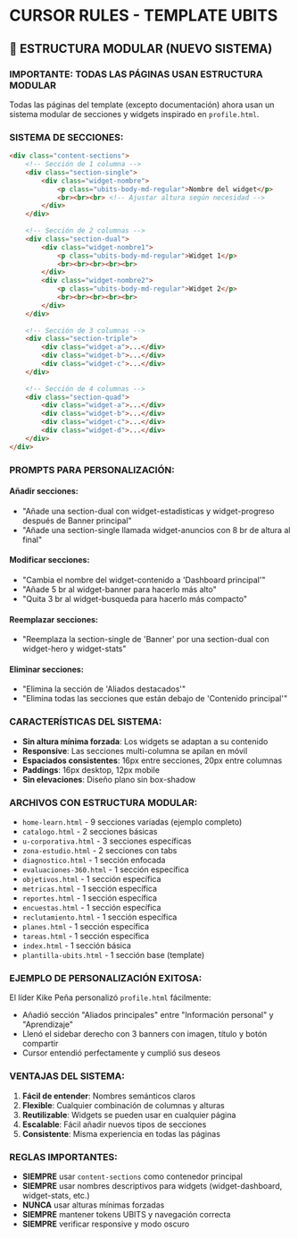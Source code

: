# CURSOR RULES - TEMPLATE UBITS

## 🎯 ESTRUCTURA MODULAR (NUEVO SISTEMA)

### **IMPORTANTE: TODAS LAS PÁGINAS USAN ESTRUCTURA MODULAR**
Todas las páginas del template (excepto documentación) ahora usan un sistema modular de secciones y widgets inspirado en `profile.html`.

### **SISTEMA DE SECCIONES:**
```html
<div class="content-sections">
    <!-- Sección de 1 columna -->
    <div class="section-single">
        <div class="widget-nombre">
            <p class="ubits-body-md-regular">Nombre del widget</p>
            <br><br><br> <!-- Ajustar altura según necesidad -->
        </div>
    </div>
    
    <!-- Sección de 2 columnas -->
    <div class="section-dual">
        <div class="widget-nombre1">
            <p class="ubits-body-md-regular">Widget 1</p>
            <br><br><br><br><br>
        </div>
        <div class="widget-nombre2">
            <p class="ubits-body-md-regular">Widget 2</p>
            <br><br><br><br><br>
        </div>
    </div>
    
    <!-- Sección de 3 columnas -->
    <div class="section-triple">
        <div class="widget-a">...</div>
        <div class="widget-b">...</div>
        <div class="widget-c">...</div>
    </div>
    
    <!-- Sección de 4 columnas -->
    <div class="section-quad">
        <div class="widget-a">...</div>
        <div class="widget-b">...</div>
        <div class="widget-c">...</div>
        <div class="widget-d">...</div>
    </div>
</div>
```

### **PROMPTS PARA PERSONALIZACIÓN:**

#### **Añadir secciones:**
- "Añade una section-dual con widget-estadisticas y widget-progreso después de Banner principal"
- "Añade una section-single llamada widget-anuncios con 8 br de altura al final"

#### **Modificar secciones:**
- "Cambia el nombre del widget-contenido a 'Dashboard principal'"
- "Añade 5 br al widget-banner para hacerlo más alto"
- "Quita 3 br al widget-busqueda para hacerlo más compacto"

#### **Reemplazar secciones:**
- "Reemplaza la section-single de 'Banner' por una section-dual con widget-hero y widget-stats"

#### **Eliminar secciones:**
- "Elimina la sección de 'Aliados destacados'"
- "Elimina todas las secciones que están debajo de 'Contenido principal'"

### **CARACTERÍSTICAS DEL SISTEMA:**
- **Sin altura mínima forzada**: Los widgets se adaptan a su contenido
- **Responsive**: Las secciones multi-columna se apilan en móvil
- **Espaciados consistentes**: 16px entre secciones, 20px entre columnas
- **Paddings**: 16px desktop, 12px mobile
- **Sin elevaciones**: Diseño plano sin box-shadow

### **ARCHIVOS CON ESTRUCTURA MODULAR:**
- `home-learn.html` - 9 secciones variadas (ejemplo completo)
- `catalogo.html` - 2 secciones básicas
- `u-corporativa.html` - 3 secciones específicas
- `zona-estudio.html` - 2 secciones con tabs
- `diagnostico.html` - 1 sección enfocada
- `evaluaciones-360.html` - 1 sección específica
- `objetivos.html` - 1 sección específica
- `metricas.html` - 1 sección específica
- `reportes.html` - 1 sección específica
- `encuestas.html` - 1 sección específica
- `reclutamiento.html` - 1 sección específica
- `planes.html` - 1 sección específica
- `tareas.html` - 1 sección específica
- `index.html` - 1 sección básica
- `plantilla-ubits.html` - 1 sección base (template)

### **EJEMPLO DE PERSONALIZACIÓN EXITOSA:**
El líder Kike Peña personalizó `profile.html` fácilmente:
- Añadió sección "Aliados principales" entre "Información personal" y "Aprendizaje"
- Llenó el sidebar derecho con 3 banners con imagen, título y botón compartir
- Cursor entendió perfectamente y cumplió sus deseos

### **VENTAJAS DEL SISTEMA:**
1. **Fácil de entender**: Nombres semánticos claros
2. **Flexible**: Cualquier combinación de columnas y alturas
3. **Reutilizable**: Widgets se pueden usar en cualquier página
4. **Escalable**: Fácil añadir nuevos tipos de secciones
5. **Consistente**: Misma experiencia en todas las páginas

### **REGLAS IMPORTANTES:**
- **SIEMPRE** usar `content-sections` como contenedor principal
- **SIEMPRE** usar nombres descriptivos para widgets (widget-dashboard, widget-stats, etc.)
- **NUNCA** usar alturas mínimas forzadas
- **SIEMPRE** mantener tokens UBITS y navegación correcta
- **SIEMPRE** verificar responsive y modo oscuro
